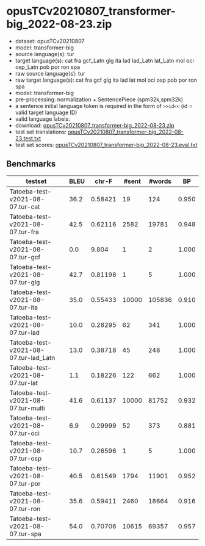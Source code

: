 # opusTCv20210807_transformer-big_2022-08-23.zip

* dataset: opusTCv20210807
* model: transformer-big
* source language(s): tur
* target language(s): cat fra gcf_Latn glg ita lad lad_Latn lat_Latn mol oci osp_Latn pob por ron spa
* raw source language(s): tur
* raw target language(s): cat fra gcf glg ita lad lat mol oci osp pob por ron spa
* model: transformer-big
* pre-processing: normalization + SentencePiece (spm32k,spm32k)
* a sentence initial language token is required in the form of `>>id<<` (id = valid target language ID)
* valid language labels: 
* download: [opusTCv20210807_transformer-big_2022-08-23.zip](https://object.pouta.csc.fi/Tatoeba-MT-models/tur-itc/opusTCv20210807_transformer-big_2022-08-23.zip)
* test set translations: [opusTCv20210807_transformer-big_2022-08-23.test.txt](https://object.pouta.csc.fi/Tatoeba-MT-models/tur-itc/opusTCv20210807_transformer-big_2022-08-23.test.txt)
* test set scores: [opusTCv20210807_transformer-big_2022-08-23.eval.txt](https://object.pouta.csc.fi/Tatoeba-MT-models/tur-itc/opusTCv20210807_transformer-big_2022-08-23.eval.txt)

## Benchmarks

| testset | BLEU  | chr-F | #sent | #words | BP |
|---------|-------|-------|-------|--------|----|
| Tatoeba-test-v2021-08-07.tur-cat 	| 36.2 	| 0.58421 	| 19 	| 124 	| 0.950 |
| Tatoeba-test-v2021-08-07.tur-fra 	| 42.5 	| 0.62116 	| 2582 	| 19781 	| 0.948 |
| Tatoeba-test-v2021-08-07.tur-gcf 	| 0.0 	| 9.804 	| 1 	| 2 	| 1.000 |
| Tatoeba-test-v2021-08-07.tur-glg 	| 42.7 	| 0.81198 	| 1 	| 5 	| 1.000 |
| Tatoeba-test-v2021-08-07.tur-ita 	| 35.0 	| 0.55433 	| 10000 	| 105836 	| 0.910 |
| Tatoeba-test-v2021-08-07.tur-lad 	| 10.0 	| 0.28295 	| 62 	| 341 	| 1.000 |
| Tatoeba-test-v2021-08-07.tur-lad_Latn 	| 13.0 	| 0.38718 	| 45 	| 248 	| 1.000 |
| Tatoeba-test-v2021-08-07.tur-lat 	| 1.1 	| 0.18226 	| 122 	| 662 	| 1.000 |
| Tatoeba-test-v2021-08-07.tur-multi 	| 41.6 	| 0.61137 	| 10000 	| 81752 	| 0.932 |
| Tatoeba-test-v2021-08-07.tur-oci 	| 6.9 	| 0.29999 	| 52 	| 373 	| 0.881 |
| Tatoeba-test-v2021-08-07.tur-osp 	| 10.7 	| 0.26596 	| 1 	| 5 	| 1.000 |
| Tatoeba-test-v2021-08-07.tur-por 	| 40.5 	| 0.61549 	| 1794 	| 11901 	| 0.952 |
| Tatoeba-test-v2021-08-07.tur-ron 	| 35.6 	| 0.59411 	| 2460 	| 18664 	| 0.916 |
| Tatoeba-test-v2021-08-07.tur-spa 	| 54.0 	| 0.70706 	| 10615 	| 69357 	| 0.957 |

